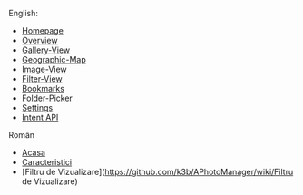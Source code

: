 English:

* [Homepage](https://github.com/k3b/APhotoManager/wiki)
* [Overview](https://github.com/k3b/APhotoManager/wiki/features)
* [Gallery-View](https://github.com/k3b/APhotoManager/wiki/Gallery-View)
* [Geographic-Map](https://github.com/k3b/APhotoManager/wiki/geographic-map)
* [Image-View](https://github.com/k3b/APhotoManager/wiki/Image-View)
* [Filter-View](https://github.com/k3b/APhotoManager/wiki/Filter-View)
* [Bookmarks](https://github.com/k3b/APhotoManager/wiki/Bookmarks)
* [Folder-Picker](https://github.com/k3b/APhotoManager/wiki/Folder-Picker)
* [Settings](https://github.com/k3b/APhotoManager/wiki/settings)
* [Intent API](https://github.com/k3b/APhotoManager/wiki/intentapi)

Român

* [Acasa](https://github.com/k3b/APhotoManager/wiki/Acasa)
* [Caracteristici](https://github.com/k3b/APhotoManager/wiki/Caracteristici)
* [Filtru de Vizualizare](https://github.com/k3b/APhotoManager/wiki/Filtru de Vizualizare)
